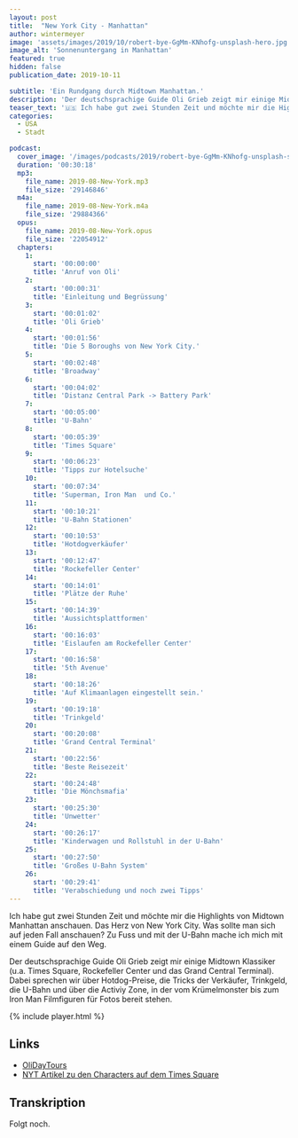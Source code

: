 ```yaml
---
layout: post
title:  "New York City - Manhattan"
author: wintermeyer
image: 'assets/images/2019/10/robert-bye-GgMm-KNhofg-unsplash-hero.jpg'
image_alt: 'Sonnenuntergang in Manhattan'
featured: true
hidden: false
publication_date: 2019-10-11

subtitle: 'Ein Rundgang durch Midtown Manhattan.'
description: 'Der deutschsprachige Guide Oli Grieb zeigt mir einige Midtown Klassiker (u.a. Times Square, Rockefeller Center und das Grand Central Terminal). Dabei sprechen wir über Hotdog-Preise, die Tricks der Verkäufer, Trinkgeld, die U-Bahn und über die Activiy Zone, in der vom Krümelmonster bis zum Iron Man Filmfiguren für Fotos bereit stehen.'
teaser_text: '🇺🇸 Ich habe gut zwei Stunden Zeit und möchte mir die Highlights von Midtown Manhattan anschauen. Das Herz von New York City. Was sollte man sich auf jeden Fall anschauen? Zu Fuss und mit der U-Bahn mache ich mich mit einem Guide auf den Weg.'
categories: 
  - USA
  - Stadt

podcast:
  cover_image: '/images/podcasts/2019/robert-bye-GgMm-KNhofg-unsplash-square.jpg'
  duration: '00:30:18'
  mp3:
    file_name: 2019-08-New-York.mp3
    file_size: '29146846'
  m4a:
    file_name: 2019-08-New-York.m4a
    file_size: '29884366'
  opus:
    file_name: 2019-08-New-York.opus
    file_size: '22054912'
  chapters:
    1:
      start: '00:00:00'
      title: 'Anruf von Oli'
    2:
      start: '00:00:31'
      title: 'Einleitung und Begrüssung'
    3:
      start: '00:01:02'
      title: 'Oli Grieb'
    4:
      start: '00:01:56'
      title: 'Die 5 Boroughs von New York City.'
    5:
      start: '00:02:48'
      title: 'Broadway'
    6:
      start: '00:04:02'
      title: 'Distanz Central Park -> Battery Park'
    7:
      start: '00:05:00'
      title: 'U-Bahn'
    8:
      start: '00:05:39'
      title: 'Times Square'
    9:
      start: '00:06:23'
      title: 'Tipps zur Hotelsuche'
    10:
      start: '00:07:34'
      title: 'Superman, Iron Man  und Co.'
    11:
      start: '00:10:21'
      title: 'U-Bahn Stationen'
    12:
      start: '00:10:53'
      title: 'Hotdogverkäufer'
    13:
      start: '00:12:47'
      title: 'Rockefeller Center'
    14:
      start: '00:14:01'
      title: 'Plätze der Ruhe'
    15:
      start: '00:14:39'
      title: 'Aussichtsplattformen'
    16:
      start: '00:16:03'
      title: 'Eislaufen am Rockefeller Center'
    17:
      start: '00:16:58'
      title: '5th Avenue'
    18:
      start: '00:18:26'
      title: 'Auf Klimaanlagen eingestellt sein.'
    19:
      start: '00:19:18'
      title: 'Trinkgeld'
    20:
      start: '00:20:08'
      title: 'Grand Central Terminal'
    21:
      start: '00:22:56'
      title: 'Beste Reisezeit'
    22:
      start: '00:24:48'
      title: 'Die Mönchsmafia'
    23:
      start: '00:25:30'
      title: 'Unwetter'
    24:
      start: '00:26:17'
      title: 'Kinderwagen und Rollstuhl in der U-Bahn'
    25:
      start: '00:27:50'
      title: 'Großes U-Bahn System'
    26:
      start: '00:29:41'
      title: 'Verabschiedung und noch zwei Tipps'
---
```


Ich habe gut zwei Stunden Zeit und möchte mir die Highlights von Midtown Manhattan anschauen. Das Herz von New York City. Was sollte man sich auf jeden Fall anschauen? Zu Fuss und mit der U-Bahn mache ich mich mit einem Guide auf den Weg.

Der deutschsprachige Guide Oli Grieb zeigt mir einige Midtown Klassiker (u.a. Times Square, Rockefeller Center und das Grand Central Terminal). Dabei sprechen wir über Hotdog-Preise, die Tricks der Verkäufer, Trinkgeld, die U-Bahn und über die Activiy Zone, in der vom Krümelmonster bis zum Iron Man Filmfiguren für Fotos bereit stehen.

{% include player.html %}

## Links

- [OliDayTours](http://www.olidaytours.com)
- [NYT Artikel zu den Characters auf dem Times Square](https://www.nytimes.com/2017/07/06/nyregion/new-york-today-revisiting-times-squares-activity-zones.html)

## Transkription

Folgt noch.